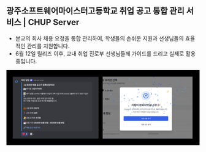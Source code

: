 ## 광주소프트웨어마이스터고등학교 취업 공고 통합 관리 서비스 | CHUP Server

- 본교의 회사 채용 요청을 통합 관리하여, 학생들의 손쉬운 지원과 선생님들의 효율적인 관리를 지원합니다.
- 6월 12일 릴리즈 이후, 교내 취업 진로부 선생님들께 가이드를 드리고 실제로 활용 중입니다.


![service-1.png](img/service-1.png)